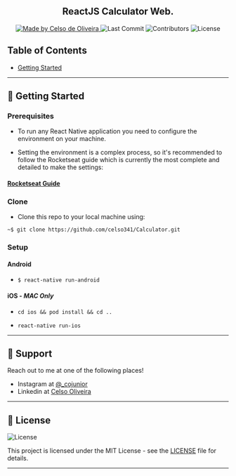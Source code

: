 <!-- <h1 align="center">
  <a href="https://github.com/lucasmontano/openweathermap-react-native">
    <img alt="Open Weather Logo" src="./readme/logo.png" width="350px" />
  </a>
</h1> -->

<h2 align="center">
  ReactJS Calculator Web.
</h2>

<!-- <p align="center">OpenWeather is a project created by Lucas Montano initially as an One-Day-Challange, then he decided to create an Open Source project to help his followers and everyone getting started with Open Source world world building a basic but very strategic application!</p> -->

<p align="center">
  <a href="https://github.com/celso341">
    <img alt="Made by Celso de Oliveira" src="https://img.shields.io/badge/made%20by-Lucas%20Montano-brightgreen">
  </a>

  <img alt="Last Commit" src="https://img.shields.io/github/last-commit/celso341/Calculadora">

  <img alt="Contributors" src="https://img.shields.io/github/contributors/celso341/Calculadora">

  <img alt="License" src="https://img.shields.io/badge/license-MIT-%2304D361">
</p>

## Table of Contents

<ul>
  <li><a href="#-getting-started">Getting Started</a></li>
  <!-- <li><a href="#-features">Features</a></li>
  <li><a href="#-contributing">Contributing</a></li>
  <li><a href="#-support">Support</a></li>
  <li><a href="#-license">License</a></li>
  <li><a href="#-other-platforms">Other Platforms</a></li> -->
</ul>

---

## 🚀 Getting Started

### Prerequisites

- To run any React Native application you need to configure the environment on your machine.

- Setting the environment is a complex process, so it's recommended to follow the Rocketseat guide which is currently the most complete and detailed to make the settings:

#### [**Rocketseat Guide**](https://docs.rocketseat.dev/ambiente-react-native/introducao)

### Clone

- Clone this repo to your local machine using:

```
~$ git clone https://github.com/celso341/Calculator.git
```

### Setup

#### Android

- `$ react-native run-android`

#### iOS - _MAC Only_

- `cd ios && pod install && cd ..`

- `react-native run-ios`

---
## 📌 Support

Reach out to me at one of the following places!


- Instagram at [@_cojunior](https://www.instagram.com/_cojunior/)
- Linkedin at [Celso Oliveira](https://www.linkedin.com/in/celso-de-oliveira-j%C3%BAnior-8335827b/)

---

## 📝 License

<img alt="License" src="https://img.shields.io/badge/license-MIT-%2304D361">

This project is licensed under the MIT License - see the [LICENSE](LICENSE) file for details.

---